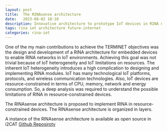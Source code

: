 ```yaml
---
layout: post
title:  The RINAsense architecture
date:   2023-08-02 18:10
description: Innovative architecture to prototype IoT devices in RINA networks
tags: rina iot architecture future-internet
categories: rina-iot
---
```



One of the my main contributions to achieve the TERMINET objectives was the design and development of a RINA architecture for embedded devices to enable RINA networks in IoT environments. Achieving this goal was not trivial because of IoT heterogeneity and IoT limitations on resources. The inherent IoT heterogeneity introduces a high complication to designing and implementing RINA modules. IoT has many technological IoT platforms, protocols, and wireless communication technologies. Also, IoT devices are resource-constrained in terms of CPU, memory, network and energy consumption. So, a deep analysis was required to understand the possible limitations of RINA in resource-constrained devices. 

The RINAsense architecture is proposed to implement RINA in resource-constrained devices. The RINAsense architecture is organized in layers.





A instance of the RINAsense architecture is available as open source in i2CAT [Github Reposiroty](https://github.com/Fundacio-i2CAT/rinasense)
